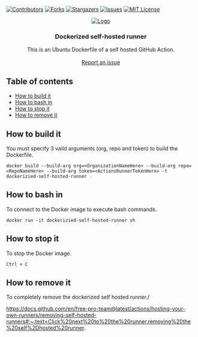 [![Contributors][contributors-shield]][contributors-url]
[![Forks][forks-shield]][forks-url]
[![Stargazers][stars-shield]][stars-url]
[![Issues][issues-shield]][issues-url]
[![MIT License][license-shield]][license-url]

<p align="center">
  <a href="https://github.com/dduzgun-security/dockerized-self-hosted-runner">
    <img src="https://i.morioh.com/76fc68b1e3.png" alt="Logo" >
  </a>

  <h3 align="center">Dockerized self-hosted runner</h3>

  <p align="center">
    This is an Ubuntu Dockerfile of a self hosted GitHub Action.
    <br />
    <br />
    <a href="https://github.com/dduzgun-security/dockerized-self-hosted-runner/issues">Report an issue</a>
  </p>
</p>


## Table of contents

<!--ts-->
   * [How to build it](#how-to-build-it)
   * [How to bash in](#how-to-bash-in)
   * [How to stop it](#how-to-stop-it)
   * [How to remove it](#how-to-remove-it)

## How to build it
You must specify 3 vaild arguments (org, repo and token) to build the Dockerfile.

`docker build --build-arg org=<OrganizationNameHere> --build-arg repo=<RepoNameHere> --build-arg token=<ActionsRunnerTokenHere> -t dockerizied-self-hosted-runner .`


## How to bash in
To connect to the Docker image to execute bash commands.

`docker run -it dockerizied-self-hosted-runner sh`

## How to stop it
To stop the Docker image.

`Ctrl + C`

## How to remove it
To completely remove the dockerized self hosted runner./

https://docs.github.com/en/free-pro-team@latest/actions/hosting-your-own-runners/removing-self-hosted-runners#:~:text=Click%20next%20to%20the%20runner,removing%20the%20self%2Dhosted%20runner.


<!-- MARKDOWN LINKS & IMAGES -->
<!-- https://www.markdownguide.org/basic-syntax/#reference-style-links -->
[contributors-shield]: https://img.shields.io/github/contributors/dduzgun-security/dockerized-self-hosted-runner.svg?style=flat-square
[contributors-url]: https://github.com/dduzgun-security/dockerized-self-hosted-runner/graphs/contributors
[forks-shield]: https://img.shields.io/github/forks/dduzgun-security/dockerized-self-hosted-runner?style=flat-square
[forks-url]: https://github.com/dduzgun-security/dockerized-self-hosted-runner/network/members
[stars-shield]: https://img.shields.io/github/stars/dduzgun-security/dockerized-self-hosted-runner.svg?style=flat-square
[stars-url]: https://github.com/dduzgun-security/dockerized-self-hosted-runner/stargazers
[issues-shield]: https://img.shields.io/github/issues/dduzgun-security/dockerized-self-hosted-runner.svg?style=flat-square
[issues-url]: https://github.com/dduzgun-security/dockerized-self-hosted-runner/issues
[license-shield]: https://img.shields.io/github/license/dduzgun-security/dockerized-self-hosted-runner.svg?style=flat-square
[license-url]: https://github.com/dduzgun-security/dockerized-self-hosted-runner/blob/master/LICENSE.txt
